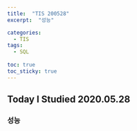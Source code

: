 ```yaml
---
title:  "TIS 200528"
excerpt:  "성능"

categories:
  - TIS
tags:
  - SQL
  
toc: true
toc_sticky: true
---
```


## Today I Studied 2020.05.28

### 성능
